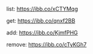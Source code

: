 list:
https://ibb.co/xCTYMqg

get:
https://ibb.co/qnxf2BB

add:
https://ibb.co/KjmfPHG

remove:
https://ibb.co/cTyKGh7
